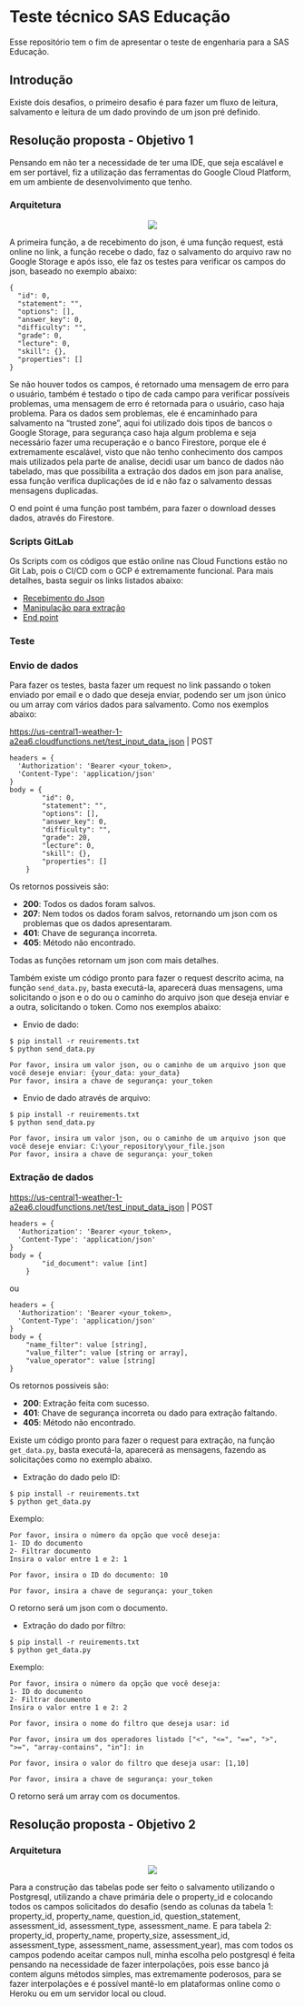# Teste técnico SAS Educação

Esse repositório tem o fim de apresentar o teste de engenharia para a SAS Educação.

## Introdução

Existe dois desafios, o primeiro desafio é para fazer um fluxo de leitura, salvamento e leitura de um dado provindo de um json pré definido.

## Resolução proposta - Objetivo 1

Pensando em não ter a necessidade de ter uma IDE, que seja escalável e em ser portável, fiz a utilização das ferramentas do Google Cloud Platform, em um ambiente de desenvolvimento que tenho.

### Arquitetura

<p align="center">
<a href="https://miro.com/app/board/o9J_ldxgco4=/">
  <img src="https://i.ibb.co/Dt9gWFb/arquitetura.png" /></a>
</p>

A primeira função, a de recebimento do json, é uma função request, está online no link, a função recebe o dado, faz o salvamento do arquivo raw no Google Storage e após isso, ele faz os testes para verificar os campos do json, baseado no exemplo abaixo:

```
{
  "id": 0,
  "statement": "",
  "options": [],
  "answer_key": 0,
  "difficulty": "",
  "grade": 0,
  "lecture": 0,
  "skill": {},
  "properties": []
}
```

Se não houver todos os campos, é retornado uma mensagem de erro para o usuário, também é testado o tipo de cada campo para verificar possíveis problemas, uma mensagem de erro é retornada para o usuário, caso haja problema. Para os dados sem problemas, ele é encaminhado para salvamento na “trusted zone”, aqui foi utilizado dois tipos de bancos o Google Storage, para segurança caso haja algum problema e seja necessário fazer uma recuperação e o banco Firestore, porque ele é extremamente escalável, visto que não tenho conhecimento dos campos mais utilizados pela parte de analise, decidi usar um banco de dados não tabelado, mas que possibilita a extração dos dados em json para analise, essa função verifica duplicações de id e não faz o salvamento dessas mensagens duplicadas.

O end point é uma função post também, para fazer o download desses dados, através do Firestore.

### Scripts GitLab

Os Scripts com os códigos que estão online nas Cloud Functions estão no Git Lab, pois o CI/CD com o GCP é extremamente funcional. Para mais detalhes, basta seguir os links listados abaixo:

- [Recebimento do Json](https://gitlab.com/sas-educacao-teste-engenharia/test-input-data-json)
- [Manipulação para extração](https://gitlab.com/sas-educacao-teste-engenharia/test_save_trusted_zone)
- [End point](https://gitlab.com/sas-educacao-teste-engenharia/test_download_data)

### Teste

### Envio de dados

Para fazer os testes, basta fazer um request no link passando o token enviado por email e o dado que deseja enviar, podendo ser um json único ou um array com vários dados para salvamento. Como nos exemplos abaixo:

https://us-central1-weather-1-a2ea6.cloudfunctions.net/test_input_data_json | POST

```
headers = {
  'Authorization': 'Bearer <your_token>,
  'Content-Type': 'application/json'
}
body = {
        "id": 0,
        "statement": "",
        "options": [],
        "answer_key": 0,
        "difficulty": "",
        "grade": 20,
        "lecture": 0,
        "skill": {},
        "properties": []
    }
```

Os retornos possiveis são:

- **200**: Todos os dados foram salvos.
- **207**: Nem todos os dados foram salvos, retornando um json com os problemas que os dados apresentaram.
- **401**: Chave de segurança incorreta.
- **405**: Método não encontrado.

Todas as funções retornam um json com mais detalhes.

Também existe um código pronto para fazer o request descrito acima, na função `send_data.py`, basta executá-la, aparecerá duas mensagens, uma solicitando o json e o do ou o caminho do arquivo json que deseja enviar e a outra, solicitando o token. Como nos exemplos abaixo:

- Envio de dado:

```
$ pip install -r reuirements.txt
$ python send_data.py
```

```
Por favor, insira um valor json, ou o caminho de um arquivo json que você deseje enviar: {your_data: your_data}
Por favor, insira a chave de segurança: your_token
```

- Envio de dado através de arquivo:

```
$ pip install -r reuirements.txt
$ python send_data.py
```

```
Por favor, insira um valor json, ou o caminho de um arquivo json que você deseje enviar: C:\your_repository\your_file.json
Por favor, insira a chave de segurança: your_token
```

### Extração de dados

https://us-central1-weather-1-a2ea6.cloudfunctions.net/test_input_data_json | POST

```
headers = {
  'Authorization': 'Bearer <your_token>,
  'Content-Type': 'application/json'
}
body = {
        "id_document": value [int]
    }
```

ou

```
headers = {
  'Authorization': 'Bearer <your_token>,
  'Content-Type': 'application/json'
}
body = {
    "name_filter": value [string],
    "value_filter": value [string or array],
    "value_operator": value [string]
}
```

Os retornos possiveis são:

- **200**: Extração feita com sucesso.
- **401**: Chave de segurança incorreta ou dado para extração faltando.
- **405**: Método não encontrado.

Existe um código pronto para fazer o request para extração, na função `get_data.py`, basta executá-la, aparecerá as mensagens, fazendo as solicitações como no exemplo abaixo.

- Extração do dado pelo ID:

```
$ pip install -r reuirements.txt
$ python get_data.py
```

Exemplo:

```
Por favor, insira o número da opção que você deseja:
1- ID do documento
2- Filtrar documento
Insira o valor entre 1 e 2: 1

Por favor, insira o ID do documento: 10

Por favor, insira a chave de segurança: your_token
```

O retorno será um json com o documento.

- Extração do dado por filtro:

```
$ pip install -r reuirements.txt
$ python get_data.py
```

Exemplo:

```
Por favor, insira o número da opção que você deseja:
1- ID do documento
2- Filtrar documento
Insira o valor entre 1 e 2: 2

Por favor, insira o nome do filtro que deseja usar: id

Por favor, insira um dos operadores listado ["<", "<=", "==", ">", ">=", "array-contains", "in"]: in

Por favor, insira o valor do filtro que deseja usar: [1,10]

Por favor, insira a chave de segurança: your_token
```

O retorno será um array com os documentos.

## Resolução proposta - Objetivo 2

### Arquitetura

<p align="center">
<a href="https://miro.com/app/board/o9J_ldxgco4=/">
  <img src="https://i.ibb.co/wC5R0VT/arquitetura-o2.png" /></a>
</p>

Para a construção das tabelas pode ser feito o salvamento utilizando o Postgresql, utilizando a chave primária dele o property_id e colocando todos os campos solicitados do desafio (sendo as colunas da tabela 1: property_id,
property_name,
question_id,
question_statement,
assessment_id,
assessment_type,
assessment_name.
E para tabela 2: property_id,
property_name,
property_size,
assessment_id,
assessment_type,
assessment_name,
assessment_year), mas com todos os campos podendo aceitar campos null, minha escolha pelo postgresql é feita pensando na necessidade de fazer interpolações, pois esse banco já contem alguns métodos simples, mas extremamente poderosos, para se fazer interpolações e é possível mantê-lo em plataformas online como o Heroku ou em um servidor local ou cloud.
